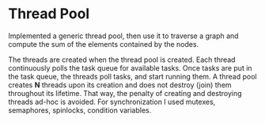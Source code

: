 # Thread Pool

Implemented a generic thread pool, then use it to traverse a graph and compute the sum of the elements contained by the nodes.

The threads are created when the thread pool is created.
Each thread continuously polls the task queue for available tasks.
Once tasks are put in the task queue, the threads poll tasks, and start running them.
A thread pool creates **N** threads upon its creation and does not destroy (join) them throughout its lifetime.
That way, the penalty of creating and destroying threads ad-hoc is avoided.
For synchronization I used mutexes, semaphores, spinlocks, condition variables.

